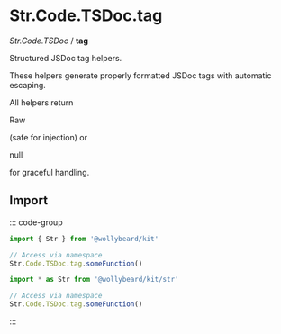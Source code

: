# Str.Code.TSDoc.tag

_Str.Code.TSDoc_ / **tag**

Structured JSDoc tag helpers.

These helpers generate properly formatted JSDoc tags with automatic escaping.

All helpers return

Raw

(safe for injection) or

null

for graceful handling.

## Import

::: code-group

```typescript [Namespace]
import { Str } from '@wollybeard/kit'

// Access via namespace
Str.Code.TSDoc.tag.someFunction()
```

```typescript [Barrel]
import * as Str from '@wollybeard/kit/str'

// Access via namespace
Str.Code.TSDoc.tag.someFunction()
```

:::
